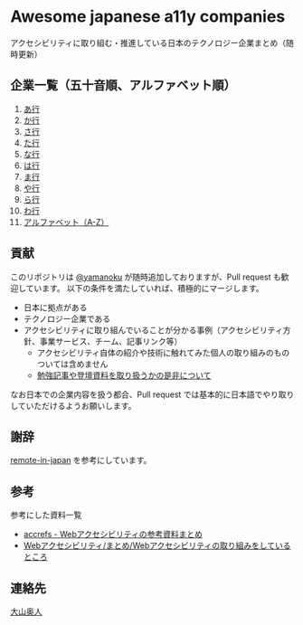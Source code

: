 # Awesome japanese a11y companies
アクセシビリティに取り組む・推進している日本のテクノロジー企業まとめ（随時更新）

## 企業一覧（五十音順、アルファベット順）

1. [あ行](https://github.com/yamanoku/awesome-japanese-a11y-companies/blob/main/company-list/01_%E3%81%82.md)
1. [か行](https://github.com/yamanoku/awesome-japanese-a11y-companies/blob/main/company-list/02_%E3%81%8B.md)
1. [さ行](https://github.com/yamanoku/awesome-japanese-a11y-companies/blob/main/company-list/03_%E3%81%95.md)
1. [た行](https://github.com/yamanoku/awesome-japanese-a11y-companies/blob/main/company-list/04_%E3%81%9F.md)
1. [な行](https://github.com/yamanoku/awesome-japanese-a11y-companies/blob/main/company-list/05_%E3%81%AA.md)
1. [は行](https://github.com/yamanoku/awesome-japanese-a11y-companies/blob/main/company-list/06_%E3%81%AF.md)
1. [ま行](https://github.com/yamanoku/awesome-japanese-a11y-companies/blob/main/company-list/07_%E3%81%BE.md)
1. [や行](https://github.com/yamanoku/awesome-japanese-a11y-companies/blob/main/company-list/08_%E3%82%84.md)
1. [ら行](https://github.com/yamanoku/awesome-japanese-a11y-companies/blob/main/company-list/09_%E3%82%89.md)
1. [わ行](https://github.com/yamanoku/awesome-japanese-a11y-companies/blob/main/company-list/10_%E3%82%8F.md)
1. [アルファベット（A-Z）](https://github.com/yamanoku/awesome-japanese-a11y-companies/blob/main/company-list/11_A-Z.md)

## 貢献
このリポジトリは [@yamanoku](https://github.com/yamanoku) が随時追加しておりますが、Pull request も歓迎しています。
以下の条件を満たしていれば、積極的にマージします。

- 日本に拠点がある
- テクノロジー企業である
- アクセシビリティに取り組んでいることが分かる事例（アクセシビリティ方針、事業サービス、チーム、記事リンク等）
  - アクセシビリティ自体の紹介や技術に触れてみた個人の取り組みのものついては含めません
  - [勉強記事や登壇資料を取り扱うかの是非について](https://github.com/yamanoku/awesome-japanese-a11y-companies/discussions/7)

なお日本での企業内容を扱う都合、Pull request では基本的に日本語でやり取りしていただけるようお願いします。

## 謝辞

[remote-in-japan](https://github.com/remote-jp/remote-in-japan) を参考にしています。

## 参考

参考にした資料一覧

- [accrefs - Webアクセシビリティの参考資料まとめ](https://accrefs.jp/)
- [Webアクセシビリティ/まとめ/Webアクセシビリティの取り組みをしているところ](https://esa-pages.io/p/sharing/15175/posts/517/3ed6b81d36d20138c0d4.html)

## 連絡先
[大山奥人](mailto:0910yama@gmail.com)
